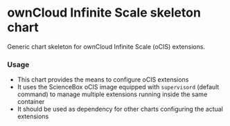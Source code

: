 # ownCloud Infinite Scale skeleton chart

Generic chart skeleton for ownCloud Infinite Scale (oCIS) extensions.

### Usage
- This chart provides the means to configure oCIS extensions
- It uses the ScienceBox oCIS image equipped with `supervisord` (default command) to manage multiple extensions running inside the same container
- It should be used as dependency for other charts configuring the actual extensions

